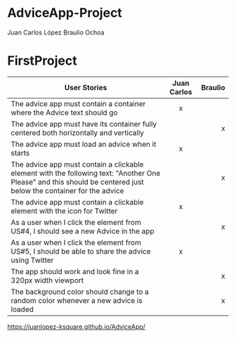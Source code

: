 # AdviceApp-Project

Juan Carlos López 
Braulio Ochoa  

# FirstProject
| User Stories     | Juan Carlos| Braulio |
| ---------------- | :--: | ---: |
| The advice app must contain a container where the Advice text should go  |  x  |     |
| The advice app must have its container fully centered both horizontally and vertically  |      |  x  |
| The advice app must load an advice when it starts  |  x   |      |
| The advice app must contain a clickable element with the following text: "Another One Please" and this should be centered just below the container for the advice  |     |   x   |
| The advice app must contain a clickable element with the icon for Twitter  |  x   |      |
| As a user when I click the element from US#4, I should see a new Advice in the app  |     |   x   |
| As a user when I click the element from US#5, I should be able to share the advice using Twitter  |  x  |      |
| The app should work and look fine in a 320px width viewport  |     |  x  |
| The background color should change to a random color whenever a new advice is loaded  |     |  x  |


https://juanlopez-ksquare.github.io/AdviceApp/
